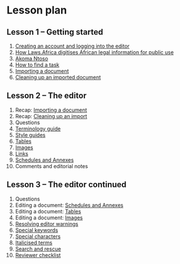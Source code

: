 # Lesson plan

## Lesson 1 – Getting started

1. [Creating an account and logging into the editor](signing-up.md)
2. [How Laws.Africa digitises African legal information for public use](digitising-legislation.md)
3. [Akoma Ntoso](what-is-akoma-ntoso.md)
4. [How to find a task](../how-tos/tasks.md)
5. [Importing a document](../how-tos/importing-a-document.md)
6. [Cleaning up an imported document](../how-tos/cleaning-up-an-import.md)

## Lesson 2 – The editor

1. Recap: [Importing a document](../how-tos/importing-a-document.md)
2. Recap: [Cleaning up an import](../how-tos/cleaning-up-an-import.md)
3. Questions
4. [Terminology guide](terminology-guide.md)
5. [Style guides](../style-guides/laws.africa.md)
6. [Tables](../how-tos/tables/)
7. [Images](../how-tos/images.md)
8. [Links](../how-tos/work-with-links.md)
9. [Schedules and Annexes](../markup-guide/marking-up-schedules-annexes.md)
10. Comments and editorial notes

## Lesson 3 – The editor continued

1. Questions
2. Editing a document: [Schedules and Annexes](../markup-guide/marking-up-schedules-annexes.md)
3. Editing a document: [Tables](../how-tos/tables/)
4. Editing a document: [Images](../how-tos/images.md)
5. [Resolving editor warnings](../how-tos/editor-warnings.md)
6. [Special keywords](broken-reference)
7. [Special characters](../how-tos/special-characters.md)
8. [Italicised terms](../how-tos/italicised-terms.md)
9. [Search and rescue](../how-tos/search-and-rescue.md)
10. [Reviewer checklist](../reviewing-a-document/reviewer-checklist.md)
